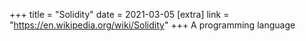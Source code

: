+++
title = "Solidity"
date = 2021-03-05
[extra]
link = "https://en.wikipedia.org/wiki/Solidity"
+++
A programming language

